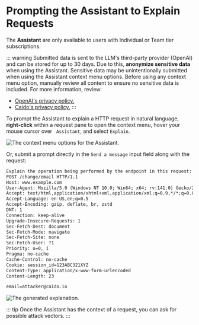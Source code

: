 # Prompting the Assistant to Explain Requests

<ProContainer>
The <b>Assistant</b> are only available to users with Individual or Team tier subscriptions.
</ProContainer>

::: warning
Submitted data is sent to the LLM's third-party provider (OpenAI) and can be stored for up to 30 days. Due to this, **anonymize sensitive data** when using the Assistant. Sensitive data may be unintentionally submitted when using the Assistant context menu options. Before using any context menu option, manually review all content to ensure no sensitive data is included. For more information, review:

- [OpenAI's privacy policy.](https://openai.com/policies/privacy-policy)
- [Caido's privacy policy.](https://caido.io/privacy)
:::

To prompt the Assistant to explain a HTTP request in natural language, **right-click** within a request pane to open the context menu, hover your mouse cursor over <code><Icon icon="fas fa-comment" /> Assistant</code>, and select `Explain`.

<img alt="The context menu options for the Assistant." src="/_images/assistant_options.png" center>

Or, submit a prompt directly in the `Send a message` input field along with the request:

```txt
Explain the operation being performed by the endpoint in this request:
POST /change/email HTTP/1.1
Host: www.example.com
User-Agent: Mozilla/5.0 (Windows NT 10.0; Win64; x64; rv:141.0) Gecko/20100101 Firefox/141.0
Accept: text/html,application/xhtml+xml,application/xml;q=0.9,*/*;q=0.8
Accept-Language: en-US,en;q=0.5
Accept-Encoding: gzip, deflate, br, zstd
DNT: 1
Connection: keep-alive
Upgrade-Insecure-Requests: 1
Sec-Fetch-Dest: document
Sec-Fetch-Mode: navigate
Sec-Fetch-Site: none
Sec-Fetch-User: ?1
Priority: u=0, i
Pragma: no-cache
Cache-Control: no-cache
Cookie: session_id=123ABC321XYZ
Content-Type: application/x-www-form-urlencoded
Content-Length: 23

email=attacker@caido.io
```

<img alt="The generated explanation." src="/_images/assistant_explain.png" center>

::: tip
Once the Assistant has the context of a request, you can ask for possible attack vectors.
:::
